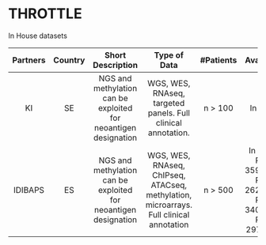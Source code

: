 # THROTTLE

In House datasets

| Partners       | Country | Short Description | Type of Data   | #Patients      | Availability   |
|      :---:     |  :---:  |      :---:       |      :---:     |      :---:     |      :---:     |
|KI              | SE | NGS and methylation can be exploited for neoantigen designation    | WGS, WES, RNAseq, targeted panels. Full clinical annotation. | n > 100 | In House |
|IDIBAPS| ES | NGS and methylation can be exploited for neoantigen designation    | WGS, WES, RNAseq, ChIPseq, ATACseq, methylation, microarrays. Full clinical annotation | n > 500 | In House, PMID: 35927489, PMID: 26200345, PMID: 34079956, PMID: 29785028 |
